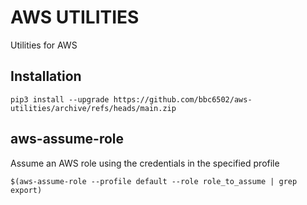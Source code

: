 # AWS UTILITIES #

Utilities for AWS

## Installation ##

    pip3 install --upgrade https://github.com/bbc6502/aws-utilities/archive/refs/heads/main.zip

## aws-assume-role ##

Assume an AWS role using the credentials in the specified profile

    $(aws-assume-role --profile default --role role_to_assume | grep export)
